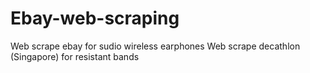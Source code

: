# Ebay-web-scraping
Web scrape ebay for sudio wireless earphones
Web scrape decathlon (Singapore) for resistant bands
